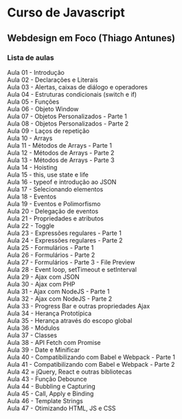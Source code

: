 # Curso de Javascript  
## Webdesign em Foco (Thiago Antunes)  
### Lista de aulas  

Aula 01 - Introdução  
Aula 02 - Declarações e Literais  
Aula 03 - Alertas, caixas de diálogo e operadores  
Aula 04 - Estruturas condicionais (switch e if)  
Aula 05 - Funções  
Aula 06 - Objeto Window  
Aula 07 - Objetos Personalizados - Parte 1   
Aula 08 - Objetos Personalizados - Parte 2  
Aula 09 - Laços de repetição  
Aula 10 - Arrays  
Aula 11 - Métodos de Arrays - Parte 1  
Aula 12 - Métodos de Arrays - Parte 2  
Aula 13 - Métodos de Arrays - Parte 3  
Aula 14 - Hoisting  
Aula 15 - this, use state e life  
Aula 16 - typeof e introdução ao JSON  
Aula 17 - Selecionando elementos  
Aula 18 - Eventos  
Aula 19 - Eventos e Polimorfismo  
Aula 20 - Delegação de eventos  
Aula 21 - Propriedades e atributos  
Aula 22 - Toggle  
Aula 23 - Expressões regulares - Parte 1  
Aula 24 - Expressões regulares - Parte 2  
Aula 25 - Formulários - Parte 1  
Aula 26 - Formulários - Parte 2  
Aula 27 - Formulários - Parte 3 - File Preview  
Aula 28 - Event loop, setTimeout e setInterval  
Aula 29 - Ajax com JSON  
Aula 30 - Ajax com PHP  
Aula 31 - Ajax com NodeJS - Parte 1  
Aula 32 - Ajax com NodeJS - Parte 2  
Aula 33 - Progress Bar e outras propriedades Ajax  
Aula 34 - Herança Prototípica  
Aula 35 - Herança através do escopo global  
Aula 36 - Módulos  
Aula 37 - Classes  
Aula 38 - API Fetch com Promise  
Aula 39 - Date e Minificar  
Aula 40 - Compatibilizando com Babel e Webpack - Parte 1   
Aula 41 - Compatibilizando com Babel e Webpack - Parte 2  
Aula 42 = jQuery, React e outras bibliotecas  
Aula 43 - Função Debounce  
Aula 44 - Bubbling e Capturing  
Aula 45 - Call, Apply e Binding  
Aula 46 - Template Strings  
Aula 47 - Otimizando HTML, JS e CSS  